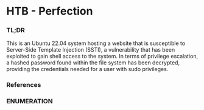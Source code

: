 
# HTB - Perfection 


### TL;DR
This is an Ubuntu 22.04 system hosting a website that is susceptible to Server-Side Template Injection (SSTI), a vulnerability that has been exploited to gain shell access to the system. In terms of privilege escalation, a hashed password found within the file system has been decrypted, providing the credentials needed for a user with sudo privileges.

### References 



### ENUMERATION 
